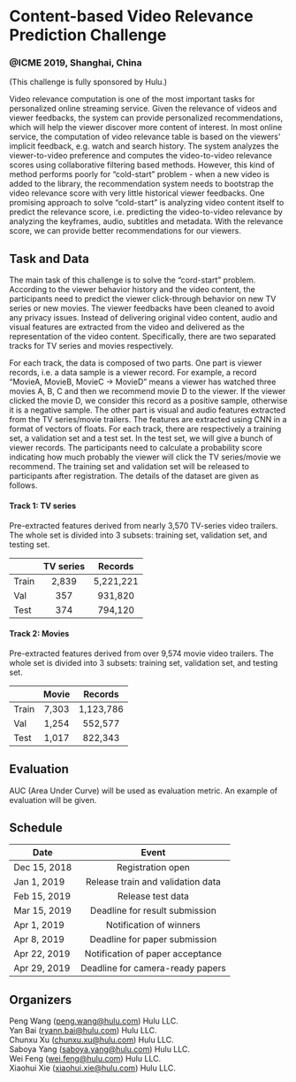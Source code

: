 # Content-based Video Relevance Prediction Challenge
### @ICME 2019, Shanghai, China

(This challenge is fully sponsored by Hulu.)

Video relevance computation is one of the most important tasks for personalized online streaming service. Given the relevance of videos and viewer feedbacks, the system can provide personalized recommendations, which will help the viewer discover more content of interest. In most online service, the computation of video relevance table is based on the viewers' implicit feedback, e.g. watch and search history. The system analyzes the viewer-to-video preference and computes the video-to-video relevance scores using collaborative filtering based methods. However, this kind of method performs poorly for “cold-start” problem - when a new video is added to the library, the recommendation system needs to bootstrap the video relevance score with very little historical viewer feedbacks. One promising approach to solve “cold-start” is analyzing video content itself to predict the relevance score, i.e. predicting the video-to-video relevance by analyzing the keyframes, audio, subtitles and metadata. With the relevance score, we can provide better recommendations for our viewers. 

## Task and Data

The main task of this challenge is to solve the “cord-start” problem. According to the viewer behavior history and the video content, the participants need to predict the viewer click-through behavior on new TV series or new movies. The viewer feedbacks have been cleaned to avoid any privacy issues. Instead of delivering original video content, audio and visual features are extracted from the video and delivered as the representation of the video content. Specifically, there are two separated tracks for TV series and movies respectively.

For each track, the data is composed of two parts. One part is viewer records, i.e. a data sample is a viewer record. For example, a record “MovieA, MovieB, MovieC -> MovieD” means a viewer has watched three movies A, B, C and then we recommend movie D to the viewer. If the viewer clicked the movie D, we consider this record as a positive sample, otherwise it is a negative sample. The other part is visual and audio features extracted from the TV series/movie trailers. The features are extracted using CNN in a format of vectors of floats. For each track, there are respectively a training set, a validation set and a test set. In the test set, we will give a bunch of viewer records. The participants need to calculate a probability score indicating how much probably the viewer will click the TV series/movie we recommend. The training set and validation set will be released to participants after registration. The details of the dataset are given as follows.

#### Track 1: TV series

Pre-extracted features derived from nearly 3,570 TV-series video trailers. The whole set is divided into 3 subsets: training set, validation set, and testing set.

|           |  TV series |   Records   |
| --------- |:---------: |:-----------:|
|   Train   |   2,839    |  5,221,221  |
|   Val     |    357     |   931,820   |
|   Test    |    374     |   794,120   |


#### Track 2: Movies

Pre-extracted features derived from over 9,574 movie video trailers. The whole set is divided into 3 subsets: training set, validation set, and testing set.

|           |   Movie   |   Records   |
| --------- |:---------:|:-----------:|
|   Train   |   7,303   |  1,123,786  |
|   Val     |   1,254   |   552,577   |
|   Test    |   1,017   |   822,343   |


## Evaluation

AUC (Area Under Curve) will be used as evaluation metric. An example of evaluation will be given.


## Schedule

|        Date       |                  Event               |
| ----------------- |:------------------------------------:|
|   Dec 15, 2018    | Registration open                    |
|   Jan 1, 2019     | Release train and validation data    | 
|   Feb 15, 2019    | Release test data                    |
|   Mar 15, 2019    | Deadline for result submission       |
|   Apr 1, 2019     | Notification of winners              |
|   Apr 8, 2019     | Deadline for paper submission        |
|   Apr 22, 2019    | Notification of paper acceptance     |
|   Apr 29, 2019    | Deadline for camera-ready papers     |


## Organizers

Peng Wang (peng.wang@hulu.com) Hulu LLC.\
Yan Bai (ryann.bai@hulu.com) Hulu LLC.\
Chunxu Xu (chunxu.xu@hulu.com) Hulu LLC.\
Saboya Yang (saboya.yang@hulu.com) Hulu LLC.\
Wei Feng (wei.feng@hulu.com) Hulu LLC.\
Xiaohui Xie (xiaohui.xie@hulu.com) Hulu LLC.
